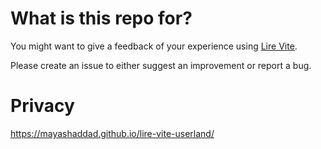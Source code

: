 # What is this repo for?

You might want to give a feedback of your experience using [Lire Vite](https://apps.apple.com/fr/app/lire-vite/id1477892968).

Please create an issue to either suggest an improvement or report a bug.

# Privacy

https://mayashaddad.github.io/lire-vite-userland/
